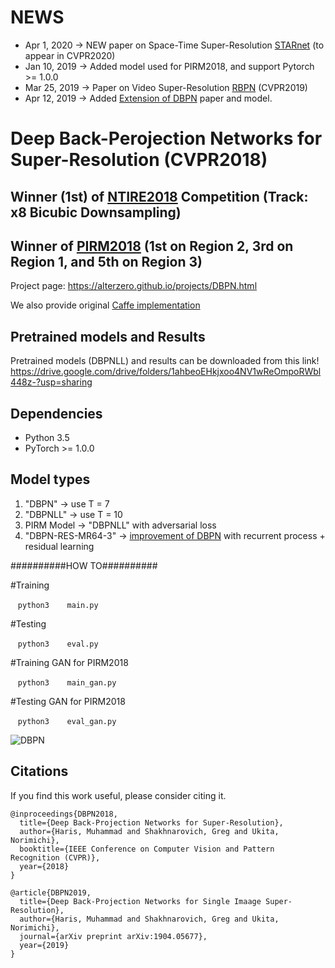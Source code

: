 # NEWS
* Apr 1, 2020 -> NEW paper on Space-Time Super-Resolution [STARnet](https://github.com/alterzero/STARnet) (to appear in CVPR2020)
* Jan 10, 2019 -> Added model used for PIRM2018, and support Pytorch >= 1.0.0
* Mar 25, 2019 -> Paper on Video Super-Resolution [RBPN](https://github.com/alterzero/RBPN-PyTorch) (CVPR2019)
* Apr 12, 2019 -> Added [Extension of DBPN](https://arxiv.org/abs/1904.05677) paper and model. 

# Deep Back-Perojection Networks for Super-Resolution (CVPR2018)

## Winner (1st) of [NTIRE2018](http://openaccess.thecvf.com/content_cvpr_2018_workshops/papers/w13/Timofte_NTIRE_2018_Challenge_CVPR_2018_paper.pdf) Competition (Track: x8 Bicubic Downsampling)

## Winner of [PIRM2018](https://arxiv.org/pdf/1809.07517.pdf) (1st on Region 2, 3rd on Region 1, and 5th on Region 3)

Project page: https://alterzero.github.io/projects/DBPN.html

We also provide original [Caffe implementation](https://github.com/alterzero/DBPN-caffe)

## Pretrained models and Results
Pretrained models (DBPNLL) and results can be downloaded from this link! 
https://drive.google.com/drive/folders/1ahbeoEHkjxoo4NV1wReOmpoRWbl448z-?usp=sharing

## Dependencies
* Python 3.5
* PyTorch >= 1.0.0

## Model types
1. "DBPN" -> use T = 7
2. "DBPNLL" -> use T = 10
3. PIRM Model -> "DBPNLL" with adversarial loss
4. "DBPN-RES-MR64-3" -> [improvement of DBPN](https://arxiv.org/abs/1904.05677) with recurrent process + residual learning

##########HOW TO##########

#Training

    ```python3
    main.py
    ```

#Testing

    ```python3
    eval.py
    ```

#Training GAN for PIRM2018

    ```python3
    main_gan.py
    ```

#Testing GAN for PIRM2018

    ```python3
    eval_gan.py
    ```

![DBPN](http://www.toyota-ti.ac.jp/Lab/Denshi/iim/members/muhammad.haris/projects/DBPN.png)


## Citations
If you find this work useful, please consider citing it.
```
@inproceedings{DBPN2018,
  title={Deep Back-Projection Networks for Super-Resolution},
  author={Haris, Muhammad and Shakhnarovich, Greg and Ukita, Norimichi},
  booktitle={IEEE Conference on Computer Vision and Pattern Recognition (CVPR)},
  year={2018}
}

@article{DBPN2019,
  title={Deep Back-Projection Networks for Single Imaage Super-Resolution},
  author={Haris, Muhammad and Shakhnarovich, Greg and Ukita, Norimichi},
  journal={arXiv preprint arXiv:1904.05677},
  year={2019}
}

```

